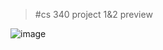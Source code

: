 > #cs 340 project 1&2 preview

![image](https://user-images.githubusercontent.com/63370853/198815320-ea09fe2e-2237-47b6-9a6c-f1ff080993c0.png)
